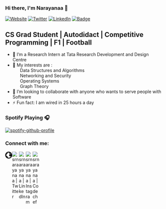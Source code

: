 ### Hi there, I'm Narayanaa 👋

[![Website](https://img.shields.io/badge/geeksingularity-Visit-brightgreen)](http://geeksingularity.com)
[![Twitter ](https://img.shields.io/twitter/url/https/twitter.com/srnarayanaa.svg?style=social&label=Follow%20%40srnarayanaa)](https://twitter.com/srnarayanaa)
[![LinkedIn ](https://img.shields.io/badge/LinkedIn-blue?style=flat&logo=linkedin&labelColor=blue)](https://linkedin.com/in/srnarayanaa)
[![Badge](https://cp-logo.vercel.app/codechef/srnarayanaa)](https://www.codechef.com/users/srnarayanaa)
## CS Grad Student | Autodidact | Competitive Programming | F1 | Football

- 🔭 I’m a Research Intern at Tata Research Development and Design Centre
- 🌱 My interests are : <br/>
      &nbsp;&nbsp;&nbsp;&nbsp;&nbsp;&nbsp;Data Structures and Algorithms <br/>
      &nbsp;&nbsp;&nbsp;&nbsp;&nbsp;&nbsp;Networking and Security <br/>
      &nbsp;&nbsp;&nbsp;&nbsp;&nbsp;&nbsp;Operating Systems <br/>
      &nbsp;&nbsp;&nbsp;&nbsp;&nbsp;&nbsp;Graph Theory <br/>
- 👯 I’m looking to collaborate with anyone who wants to serve people with Software
- ⚡ Fun fact: I am wired in 25 hours a day

### Spotify Playing 🎧

[![spotify-github-profile](https://spotify-github-profile.vercel.app/api/view?uid=i0wf12gfs0gi48un0c48r8c5d&cover_image=false&theme=default)](https://spotify-github-profile.vercel.app/api/view?uid=i0wf12gfs0gi48un0c48r8c5d&redirect=true)

### Connect with me:

[<img align="left" alt="geeksingularity.com" width="22px" src="https://raw.githubusercontent.com/iconic/open-iconic/master/svg/globe.svg" />][website]
[<img align="left" alt="srnarayanaa | Twitter" width="22px" src="https://cdn.jsdelivr.net/npm/simple-icons@v3/icons/twitter.svg" />][twitter]
[<img align="left" alt="srnarayanaa | LinkedIn" width="22px" src="https://cdn.jsdelivr.net/npm/simple-icons@v3/icons/linkedin.svg" />][linkedin]
[<img align="left" alt="srnarayanaa | Instagram" width="22px" src="https://cdn.jsdelivr.net/npm/simple-icons@v3/icons/instagram.svg" />][instagram]
[<img align="left" alt="srnarayanaa | Codechef" width="22px" src="https://i.pinimg.com/originals/c5/d9/fc/c5d9fc1e18bcf039f464c2ab6cfb3eb6.jpg" />][instagram]
<br />


[website]: https://geeksingularity.com
[twitter]: https://twitter.com/srnarayanaa
[instagram]: https://instagram.com/srnarayanaa
[linkedin]: https://linkedin.com/in/srnarayanaa
[codechef]: https://codechef.com/users/srnarayanaa
